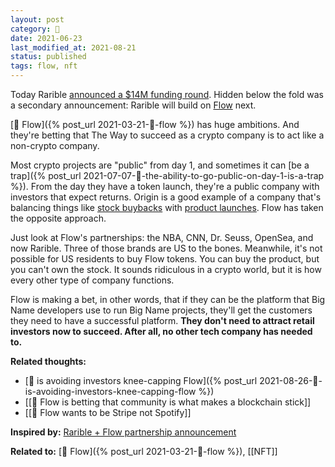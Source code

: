 ```yaml
---
layout: post
category: 🌱
date: 2021-06-23
last_modified_at: 2021-08-21
status: published
tags: flow, nft
---
```

Today Rarible [announced a $14M funding round](https://rarible.medium.com/nfts-for-everyone-rarible-raises-14-2-million-88abee23b764). Hidden below the fold was a secondary announcement: Rarible will build on [Flow](https://www.onflow.org/primer) next.

[🌳 Flow]({% post_url 2021-03-21-🌳-flow %}) has huge ambitions. And they're betting that The Way to succeed as a crypto company is to act like a non-crypto company.

Most crypto projects are "public" from day 1, and sometimes it can [be a trap]({% post_url 2021-07-07-🌱-the-ability-to-go-public-on-day-1-is-a-trap %}). From the day they have a token launch, they're a public company with investors that expect returns. Origin is a good example of a company that's balancing things like [stock buybacks](https://blog.originprotocol.com/origin-announces-1-3m-ogn-buy-back-1e2b8644ac7) with [product launches](https://blog.originprotocol.com/globally-acclaimed-producer-and-dj-kshmr-announces-a-debut-album-inspired-nft-collection-abf751651fab). Flow has taken the opposite approach.

Just look at Flow's partnerships: the NBA, CNN, Dr. Seuss, OpenSea, and now Rarible. Three of those brands are US to the bones. Meanwhile, it's not possible for US residents to buy Flow tokens. You can buy the product, but you can't own the stock. It sounds ridiculous in a crypto world, but it is how every other type of company functions.

Flow is making a bet, in other words, that if they can be the platform that Big Name developers use to run Big Name projects, they'll get the customers they need to have a successful platform. **They don't need to attract retail investors now to succeed. After all, no other tech company has needed to.**

**Related thoughts:**
- [🌱 is avoiding investors knee-capping Flow]({% post_url 2021-08-26-🌱-is-avoiding-investors-knee-capping-flow %})
- [[🌰 Flow is betting that community is what makes a blockchain stick]]
- [[🌰 Flow wants to be Stripe not Spotify]]

**Inspired by:** [Rarible + Flow partnership announcement](https://rarible.medium.com/nfts-for-everyone-rarible-raises-14-2-million-88abee23b764)

**Related to:** [🌳 Flow]({% post_url 2021-03-21-🌳-flow %}), [[NFT]]

